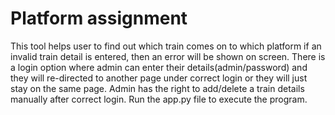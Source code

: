 # Platform assignment

This tool helps user to find out which train comes on to which platform if an invalid train detail is entered,
then an error will be shown on screen.
There is a login option where admin can enter their details(admin/password) and they will re-directed to another page under correct login or they will just stay on the same page.
Admin has the right to add/delete a train details manually after correct login.
Run the app.py file to execute the program.
